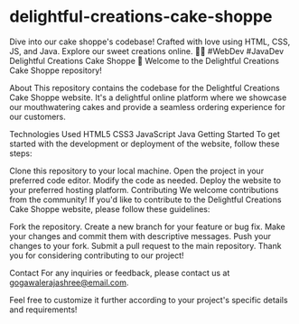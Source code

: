 # delightful-creations-cake-shoppe
Dive into our cake shoppe's codebase! Crafted with love using HTML, CSS, JS, and Java. Explore our sweet creations online. 🍰🎂 #WebDev #JavaDev
Delightful Creations Cake Shoppe 🍰
Welcome to the Delightful Creations Cake Shoppe repository!

About
This repository contains the codebase for the Delightful Creations Cake Shoppe website. It's a delightful online platform where we showcase our mouthwatering cakes and provide a seamless ordering experience for our customers.

Technologies Used
HTML5
CSS3
JavaScript
Java
Getting Started
To get started with the development or deployment of the website, follow these steps:

Clone this repository to your local machine.
Open the project in your preferred code editor.
Modify the code as needed.
Deploy the website to your preferred hosting platform.
Contributing
We welcome contributions from the community! If you'd like to contribute to the Delightful Creations Cake Shoppe website, please follow these guidelines:

Fork the repository.
Create a new branch for your feature or bug fix.
Make your changes and commit them with descriptive messages.
Push your changes to your fork.
Submit a pull request to the main repository.
Thank you for considering contributing to our project!

Contact
For any inquiries or feedback, please contact us at gogawalerajashree@email.com.

Feel free to customize it further according to your project's specific details and requirements!





